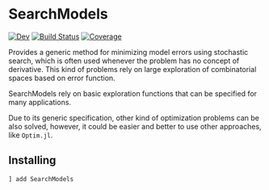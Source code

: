 # SearchModels

[![Dev](https://img.shields.io/badge/docs-dev-blue.svg)](https://sadit.github.io/SearchModels.jl/dev)
[![Build Status](https://github.com/sadit/SearchModels.jl/workflows/CI/badge.svg)](https://github.com/sadit/SearchModels.jl/actions)
[![Coverage](https://codecov.io/gh/sadit/SearchModels.jl/branch/main/graph/badge.svg)](https://codecov.io/gh/sadit/SearchModels.jl)


Provides a generic method for minimizing model errors using stochastic search, which is often used whenever the problem has no concept of derivative. This kind of problems rely on large exploration of combinatorial spaces based on error function.

SearchModels rely on basic exploration functions that can be specified for many applications.

Due to its generic specification, other kind of optimization problems can be also solved, however, it could be easier and better to use other approaches, like `Optim.jl`.

## Installing

```julia
] add SearchModels
```


